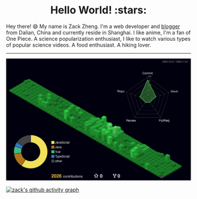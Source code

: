 <h1 align="center">Hello World! :stars: </h1>


<!-- <img align='right' src='https://user-images.githubusercontent.com/18522167/180609440-aee8efa0-d6eb-4f4a-b551-de00ae291b97.png' width='300"'> -->


Hey there! :smile: My name is Zack Zheng. I'm a web developer and [blogger](https://zack-xy.github.io/knownNet/) from Dalian, China and currently reside in Shanghai. I like anime, I'm a fan of One Piece. A science popularization enthusiast, I like to watch various types of popular science videos. A food enthusiast. A hiking lover.
<br/>

<hr/>

![Personal 3D Metrics](./profile-3d-contrib/profile-night-green.svg)

<p>

[![zack's github activity graph](https://github-readme-activity-graph.vercel.app/graph?username=zack-xy&bg_color=ffffff&color=765005&line=09a7d3&point=f47a75&area=true&hide_border=true)](https://github.com/zack-xy/zack-xy)

</p>
